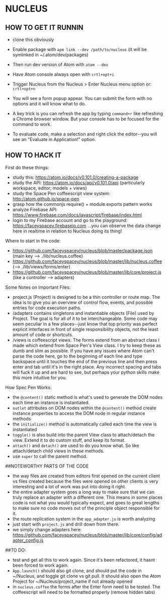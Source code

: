 # NUCLEUS

## HOW TO GET IT RUNNIN

* clone this obviously 

* Enable package with `apm link --dev /path/to/nucleus` (it will be symlinked in ~/.atom/dev/packages)

* Then run dev version of Atom with `atom --dev`

* Have Atom console always open with `crtl+opt+i`

* Trigger Nucleus from the Nucleus > Enter Nucleus menu option or: `crtl+opt+n`

* You will see a form popup appear. You can submit the form with no options and it will know what to do.

* A key trick is you can refresh the app by typing `command+r` like refreshing a Chrome browser window. But your console has to be focused for the command to work. 

* To evaluate code, make a selection and right click the editor--you will see an "Evaluate in Application!" option.


## HOW TO HACK IT

First do these things:

* study this: https://atom.io/docs/v0.101.0/creating-a-package
* study the API: https://atom.io/docs/api/v0.101.0/api (particularly workspace, editor; models + views)
* study the Space Pen coffeescript view system: http://atom.github.io/space-pen
* grasp how the commonjs require() + module.exports pattern works
* analyze Firebase API: https://www.firebase.com/docs/javascript/firebase/index.html
* login to my Firebase account and go to the playground: https://faceyspacey.firebaseio.com ...you can observe the data change here in realtime in relation to Nucleus doing its thing!

Where to start in the code:

* https://github.com/faceyspacey/nucleus/blob/master/package.json (main key --> ./lib/nucleus.coffee)
* https://github.com/faceyspacey/nucleus/blob/master/lib/nucleus.coffee (--> ./lib/views/forms/enter)
* https://github.com/faceyspacey/nucleus/blob/master/lib/core/project.js (like a controller --> adapters)


Some Notes on Important Files:

* project.js (Project) is designed to be a thin controller or route map. The idea is to give you an overview of control flow, events, and possible entries for code execution paths. 
* /adapters contains singletons and instantiable objects (File) used by Project. The goal is for all of it to be interchangeable. Some code may seem peculiar in a few places--just know that top priority was perfect explicit interfaces in front of single responsibility objects, not the least amount of code or shortcuts. 
* /views is coffeescript views. The forms extend from an abstract class I made which extend from Space Pen's View class. I try to keep these as dumb and slim as possible. If you have any issues where Atom can't parse the code here, go to the beginning of each line and type backspace until it touches the end of the previous line and then press enter and tab until it's in the right place. Any incorrect spacing and tabs will fuck it up and are hard to see, but perhaps your python skills make this more intuitive for you. 


How Spec Pen Works:

* the `@content()` static method is what's used to generate the DOM nodes each time an instance is instantiated. 
* `outlet` attributes on DOM nodes within the `@content()` method create instance properties to access the DOM node in regular instance methods 
* the `initialize()` method is automatically called each time the view is instantiated
* `toggle()` is also build into the parent View class to attach/detach the view. Extend it to do custom stuff, and keep its format.
* `attach()` and `detach()` are used to do you know what. So like attach/detach child views in these methods.
* use `super` to call the parent method. 

##NOTEWORTHY PARTS OF THE CODE
* the way files are created from editors first opened on the current client vs files created because the files were opened on other clients is very interesting and a lot of work was put into doing it right.
* the entire adapter system goes a long way to make sure that we can truly replace an adapter with a different one. This means in some places code is not what you would typically expect, and goes to great lengths to make sure no code moves out of the principle object responsible for it.
* the route replication system in the `app_adapter.js` is worth analyzing
* just start with `project.js` and drill down from there. 
* we simply change adapters here: https://github.com/faceyspacey/nucleus/blob/master/lib/core/config/adapter_config.js

##TO DO:

* test and get all this to work again. Since it's been refactored, it hasnt been forced to work again.
* `App.launch()` should also git clone, and should put the code in ~/Nucleus, and toggle git clone vs git pull. It should also open the Atom Project for ~/Nucleus/project_name if not already opened
* in `nucleus.coffee` the forms after the Enter form need to be tested. The coffeescript will need to be formatted properly (remove hidden tabs)